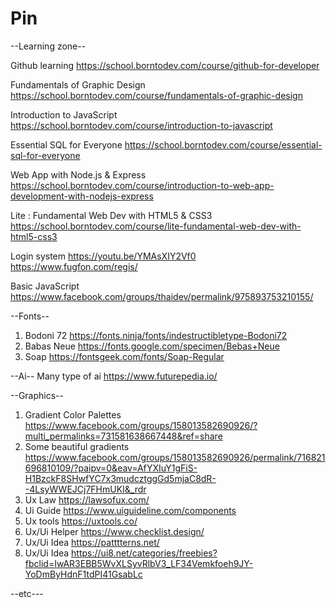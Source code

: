 # Pin
--Learning zone--

Github learning https://school.borntodev.com/course/github-for-developer

Fundamentals of Graphic Design https://school.borntodev.com/course/fundamentals-of-graphic-design

Introduction to JavaScript https://school.borntodev.com/course/introduction-to-javascript

Essential SQL for Everyone https://school.borntodev.com/course/essential-sql-for-everyone

Web App with Node.js & Express https://school.borntodev.com/course/introduction-to-web-app-development-with-nodejs-express

Lite : Fundamental Web Dev with HTML5 & CSS3 https://school.borntodev.com/course/lite-fundamental-web-dev-with-html5-css3

Login system https://youtu.be/YMAsXIY2Vf0 https://www.fugfon.com/regis/

Basic JavaScript https://www.facebook.com/groups/thaidev/permalink/975893753210155/

--Fonts--
1. Bodoni 72⁣ https://fonts.ninja/fonts/indestructibletype-Bodoni72
2. Babas Neue ⁣https://fonts.google.com/specimen/Bebas+Neue
4. Soap⁣ https://fontsgeek.com/fonts/Soap-Regular

--Ai--
Many type of ai https://www.futurepedia.io/

--Graphics--
1. Gradient Color Palettes https://www.facebook.com/groups/158013582690926/?multi_permalinks=731581638667448&ref=share
2. Some beautiful gradients https://www.facebook.com/groups/158013582690926/permalink/716821696810109/?paipv=0&eav=AfYXIuY1gFiS-H1BzckF8SHwfYC7x3mudcztggGd5mjaC8dR--4LsyWWEJCj7FHmUKI&_rdr
3. Ux Law https://lawsofux.com/
4. Ui Guide https://www.uiguideline.com/components
5. Ux tools https://uxtools.co/
6. Ux/Ui Helper https://www.checklist.design/
7. Ux/Ui Idea https://patttterns.net/
8. Ux/Ui Idea https://ui8.net/categories/freebies?fbclid=IwAR3EBB5WvXLSyvRlbV3_LF34Vemkfoeh9JY-YoDmByHdnF1tdPI41GsabLc

--etc---
